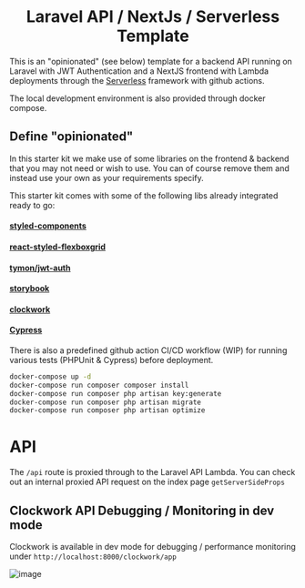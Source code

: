 <center>
    <h1>Laravel API / NextJs / Serverless Template</h1>
</center>

This is an "opinionated" (see below) template for a backend API running on Laravel with JWT Authentication and a NextJS frontend with Lambda deployments through the [Serverless](https://github.com/serverless/serverless) framework with github actions.

The local development environment is also provided through docker compose.

## Define "opinionated"
In this starter kit we make use of some libraries on the frontend & backend that you may not need or wish to use. You can of course remove them and instead use your own as your requirements specify.

This starter kit comes with some of the following libs already integrated ready to go: 

#### [styled-components](https://styled-components.com/)
#### [react-styled-flexboxgrid](https://github.com/LoicMahieu/react-styled-flexboxgrid)
#### [tymon/jwt-auth](https://github.com/tymondesigns/jwt-auth)
#### [storybook](https://github.com/storybookjs/storybook/)
#### [clockwork](https://github.com/itsgoingd/clockwork)
#### [Cypress](https://github.com/cypress-io/cypress)

There is also a predefined github action CI/CD workflow (WIP) for running various tests (PHPUnit & Cypress) before deployment.

```bash
docker-compose up -d
docker-compose run composer composer install
docker-compose run composer php artisan key:generate
docker-compose run composer php artisan migrate
docker-compose run composer php artisan optimize
```

# API

The `/api` route is proxied through to the Laravel API Lambda. You can check out an internal proxied API request on the index page `getServerSideProps` 

## Clockwork API Debugging / Monitoring in dev mode

Clockwork is available in dev mode for debugging / performance monitoring under `http://localhost:8000/clockwork/app`

![image](https://user-images.githubusercontent.com/11991564/115364122-5adc1700-a1c3-11eb-8ffb-495bba850d4e.png)

